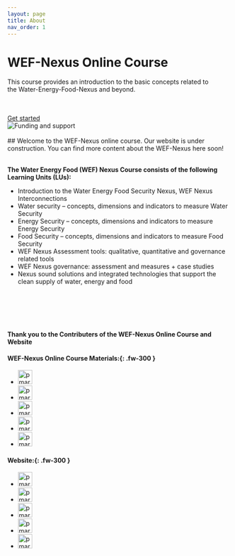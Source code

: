 ```yaml
---
layout: page
title: About
nav_order: 1
---
```


<!-- Static Header -->
<div style="background: url(/wef-nexus-online-course/assets/about_banner.png)" class="jumbotron bg-cover text-white">
    <div class="container py-5 text-center">
        <h1 class="display-4 font-weight-bold">WEF-Nexus Online Course</h1>
        <p class="font-italic mb-0 font-weight-bold">This course provides an introduction to the basic concepts related to <br> the Water-Energy-Food-Nexus and beyond.</p>
        <br/> <br/>                   
        <a href="https://waterbender231.github.io/wef-nexus-online-course/introduction/" role="button" class="btn btn-primary px-5">Get started</a>
    </div>
</div>

<img src="/wef-nexus-online-course/assets/supported.png" alt="Funding and support">
<br/> <br/>
## Welcome 
to the WEF-Nexus online course. Our website is under construction. You can find more content about the WEF-Nexus here soon! 
<br/> <br/>




**The Water Energy Food (WEF) Nexus Course consists of the following Learning Units (LUs):**

- Introduction to the Water Energy Food Security Nexus, WEF Nexus Interconnections
- Water security – concepts, dimensions and indicators to measure Water Security
- Energy Security – concepts, dimensions and indicators to measure Energy Security
- Food Security – concepts, dimensions and indicators to measure Food Security
- WEF Nexus Assessment tools: qualitative, quantitative and governance related tools
- WEF Nexus governance: assessment and measures + case studies
- Nexus sound solutions and integrated technologies that support the clean supply of water, energy and food

<br/> <br/>
<br/> <br/>

#### **Thank you to the Contributers of the WEF-Nexus Online Course and Website**
#### **WEF-Nexus Online Course Materials:**{: .fw-300 }
<ul class="list-style-none">
<li class="d-inline-block mr-1"> <a href="https://www.th-koeln.de/personen/alexandra.nauditt/"><img src="https://www.th-koeln.de/pseimg/568a6307a083b51fb3e3c6375bd20a894d817e11.png" width="32" height="32" alt="pmarsceill"></a></li>
<li class="d-inline-block mr-1"> <a href="https://www.th-koeln.de/personen/lars.ribbe/"><img src="https://www.th-koeln.de/pseimg/0f80822b8435059013c7d78225da1d56060405ab.png" width="32" height="32" alt="pmarsceill"></a></li>
<li class="d-inline-block mr-1"> <a href="https://www.linkedin.com/in/silvia-marie-krautzik-61202a132/"><img src="/wef-nexus-online-course/assets/sk_profile.jpg" width="32" height="32" alt="pmarsceill"></a></li>
<li class="d-inline-block mr-1"> <a href="https://www.linkedin.com/in/jakob-schmid-1a9331172/"><img src="https://media-exp1.licdn.com/dms/image/C4D03AQGGmKeQGAmqBA/profile-displayphoto-shrink_400_400/0/1633425413307?e=1652918400&v=beta&t=JheuMuTVhMUKr2rACq21dMpLXhk0j80nPySnEWQHrVU" width="32" height="32" alt="pmarsceill"></a></li>
<li class="d-inline-block mr-1"> <a href="https://www.linkedin.com/in/daniel-knopp-baa16514a/"><img src="https://media-exp1.licdn.com/dms/image/D4E35AQEoycJpgtKhkA/profile-framedphoto-shrink_400_400/0/1626643972324?e=1647687600&v=beta&t=X0j90aj9kXZFAErm1ZKitU_WZaC4HMtc_VHxfum4PdU" width="32" height="32" alt="pmarsceill"></a>
</li>
</ul>

#### **Website:**{: .fw-300 }
<ul class="list-style-none">
<li class="d-inline-block mr-1"> <a href="https://www.th-koeln.de/personen/alexandra.nauditt/"><img src="https://www.th-koeln.de/pseimg/568a6307a083b51fb3e3c6375bd20a894d817e11.png" width="32" height="32" alt="pmarsceill"></a></li>
<li class="d-inline-block mr-1"> <a href="https://www.linkedin.com/in/silvia-marie-krautzik-61202a132/"><img src="/wef-nexus-online-course/assets/sk_profile.jpg" width="32" height="32" alt="pmarsceill"></a></li>
<li class="d-inline-block mr-1"> <a href="https://www.linkedin.com/in/thao-trinh-53a650188/"><img src="https://media-exp1.licdn.com/dms/image/C4E03AQGCcWZbKwDjjA/profile-displayphoto-shrink_400_400/0/1647439778091?e=1652918400&v=beta&t=T-oNmO6xJS9XkuKeHodhj85F8uPWSuedFeVMI8oP460" width="32" height="32" alt="pmarsceill"></a>
</li>
<li class="d-inline-block mr-1"> <a href="https://www.daad.de/de/"><img src="https://www.daad.de/logo.svg" width="32" height="32" alt="pmarsceill"></a></li>
<li class="d-inline-block mr-1"> <a href="http://www.jf-gestaltung.de/"><img src="/wef-nexus-online-course/assets/default_contributor.png" width="32" height="32" alt="pmarsceill"></a></li>
</ul>